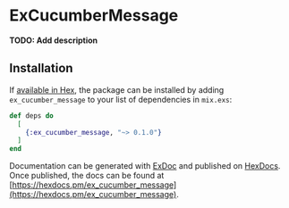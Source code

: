 # ExCucumberMessage

**TODO: Add description**

## Installation

If [available in Hex](https://hex.pm/docs/publish), the package can be installed
by adding `ex_cucumber_message` to your list of dependencies in `mix.exs`:

```elixir
def deps do
  [
    {:ex_cucumber_message, "~> 0.1.0"}
  ]
end
```

Documentation can be generated with [ExDoc](https://github.com/elixir-lang/ex_doc)
and published on [HexDocs](https://hexdocs.pm). Once published, the docs can
be found at [https://hexdocs.pm/ex_cucumber_message](https://hexdocs.pm/ex_cucumber_message).

